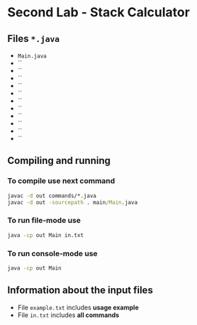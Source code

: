 # Second Lab - Stack Calculator
## Files `*.java`
- `Main.java`
- ``
- ``
- ``
- ``
- ``
- ``
- ``
- ``
- ``
- ``
- ``

## Compiling and running
### To compile use next command
```cmd
javac -d out commands/*.java
javac -d out -sourcepath . main/Main.java
```

### To run file-mode use
```cmd
java -cp out Main in.txt
```
### To run console-mode use
```cmd
java -cp out Main
```

## Information about the input files
- File `example.txt` includes **usage example**
- File `in.txt` includes **all commands**
